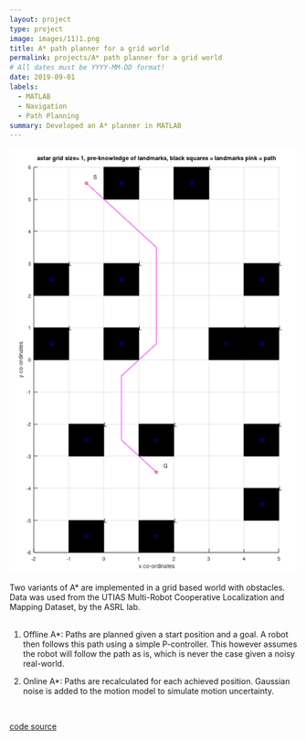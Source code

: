 ```yaml
---
layout: project
type: project
image: images/11)1.png
title: A* path planner for a grid world
permalink: projects/A* path planner for a grid world
# All dates must be YYYY-MM-DD format!
date: 2019-09-01
labels:
  - MATLAB
  - Navigation
  - Path Planning
summary: Developed an A* planner in MATLAB
---
```


<img class="ui medium right floated rounded image" src="../images/step2_3.png">

Two variants of A* are implemented in a grid based world with obstacles. Data was used from the UTIAS Multi-Robot Cooperative Localization and Mapping Dataset, by the ASRL lab. </br>
​

1) Offline A*: Paths are planned given a start position and a goal. A robot then follows this path using a simple P-controller. This however assumes the robot will follow the path as is, which is never the case given a noisy real-world. </br>

2) Online A*: Paths are recalculated for each achieved position. Gaussian noise is added to the motion model to simulate motion uncertainty.

</br>

<a href= "https://github.com/vishwajeet-NU/ML-AI-/tree/master/a_star"> ​code source </a>


